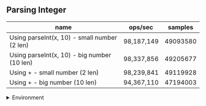 ## Parsing Integer

|name|ops/sec|samples|
|-|-|-|
|Using parseInt(x, 10) - small number (2 len)|98,187,149|49093580|
|Using parseInt(x, 10) - big number (10 len)|98,337,856|49205677|
|Using + - small number (2 len)|98,239,841|49119928|
|Using + - big number (10 len)|94,367,110|47194003|


<details>
<summary>Environment</summary>

* __Machine:__ linux x64 | 4 vCPUs | 7.6GB Mem
* __Run:__ Fri Oct 17 2025 16:36:03 GMT+0000 (Coordinated Universal Time)
* __Node:__ `v22.17.1`
</details>

<!--
{"environment":{"platform":"linux","arch":"x64","cpus":4,"totalMemory":7.59783935546875},"benchmarks":[{"name":"Using parseInt(x, 10) - small number (2 len)","samples":49093580,"opsSec":98187149.59216213},{"name":"Using parseInt(x, 10) - big number (10 len)","samples":49205677,"opsSec":98337856.08968286},{"name":"Using + - small number (2 len)","samples":49119928,"opsSec":98239841.85346279},{"name":"Using + - big number (10 len)","samples":47194003,"opsSec":94367110.85684563}]}-->
